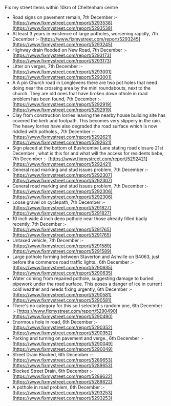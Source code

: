 Fix my street items within 10km of Cheltenham centre

<!-- fix_marker starts -->

- Road signs on pavement remain, 7th December :- [https://www.fixmystreet.com/report/5293538](https://www.fixmystreet.com/report/5293538)
- At least 3 years in existence of large potholes, worsening rapidly, 7th December :- [https://www.fixmystreet.com/report/5293245](https://www.fixmystreet.com/report/5293245)
- Highway drain flooded on New Road, 7th December :- [https://www.fixmystreet.com/report/5293173](https://www.fixmystreet.com/report/5293173)
- Litter on verges, 7th December :- [https://www.fixmystreet.com/report/5293001](https://www.fixmystreet.com/report/5293001)
- A A pin Church road in Longlevens there are two pot holes that need doing near the crossing area by the mini roundabouts, next to the church. They are old ones that have broken down othole in road problem has been found, 7th December :- [https://www.fixmystreet.com/report/5292919](https://www.fixmystreet.com/report/5292919)
- Clay from construction lorries leaving the nearby house building site has covered the kerb and footpath. This becomes very slippery in the rain. The heavy lorries have also degraded the road surface which is now riddled with potholes., 7th December :- [https://www.fixmystreet.com/report/5292621](https://www.fixmystreet.com/report/5292621)
- Sign placed at the bottom of Bushcombe Lane stating road closure 21st December , what is this for and what will the access for residents bebe, 7th December :- [https://www.fixmystreet.com/report/5292421](https://www.fixmystreet.com/report/5292421)
- General road marking and stud issues problem, 7th December :- [https://www.fixmystreet.com/report/5292307](https://www.fixmystreet.com/report/5292307)
- General road marking and stud issues problem, 7th December :- [https://www.fixmystreet.com/report/5292306](https://www.fixmystreet.com/report/5292306)
- Loose gravel on cyclepath, 7th December :- [https://www.fixmystreet.com/report/5291827](https://www.fixmystreet.com/report/5291827)
- 10 inch wide 4 inch deeo pothole near those already filled badly recently, 7th December :- [https://www.fixmystreet.com/report/5291765](https://www.fixmystreet.com/report/5291765)
- Untaxed vehicle, 7th December :- [https://www.fixmystreet.com/report/5291589](https://www.fixmystreet.com/report/5291589)
- Large pothole forming between Staverton and Ashville on B4063, just before the commerce road traffic lights., 6th December :- [https://www.fixmystreet.com/report/5290635](https://www.fixmystreet.com/report/5290635)
- Water coming from repaired pothole, suggesting damage to buried pipework under the road surface. This poses a danger of ice in current cold weather and needs fixing urgently, 6th December :- [https://www.fixmystreet.com/report/5290581](https://www.fixmystreet.com/report/5290581)
- There's no category for this so I selected s random pne, 6th December :- [https://www.fixmystreet.com/report/5290490](https://www.fixmystreet.com/report/5290490)
- Enormous hole in road, 6th December :- [https://www.fixmystreet.com/report/5290352](https://www.fixmystreet.com/report/5290352)
- Parking and turning on pavement and verge., 6th December :- [https://www.fixmystreet.com/report/5290049](https://www.fixmystreet.com/report/5290049)
- Street Drain Blocked, 6th December :- [https://www.fixmystreet.com/report/5289653](https://www.fixmystreet.com/report/5289653)
- Blocked Street Drain, 6th December :- [https://www.fixmystreet.com/report/5289622](https://www.fixmystreet.com/report/5289622)
- A pothole in road problem, 6th December :- [https://www.fixmystreet.com/report/5293253](https://www.fixmystreet.com/report/5293253)

<!-- fix_marker ends -->